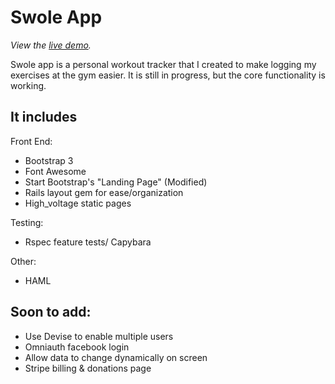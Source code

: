 Swole App
================================

*View the [live demo](http://swole-app.herokuapp.com).*

Swole app is a personal workout tracker that I created to make logging my exercises at the gym
easier. It is still in progress, but the core functionality is working.

It includes
-------------------------

Front End:
* Bootstrap 3
* Font Awesome
* Start Bootstrap's "Landing Page" (Modified)
* Rails layout gem for ease/organization
* High_voltage static pages

Testing:
* Rspec feature tests/ Capybara

Other:
* HAML

Soon to add:
------------------------

* Use Devise to enable multiple users
* Omniauth facebook login
* Allow data to change dynamically on screen
* Stripe billing & donations page
